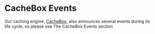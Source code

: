 # CacheBox Events

Our caching engine, [CacheBox](http://wiki.coldbox.org/wiki/CacheBox.cfm), also announces several events during its life cycle, so please see The CacheBox Events section

